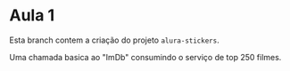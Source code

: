 # Aula 1

Esta branch contem a criação do projeto `alura-stickers`.

Uma chamada basica ao "ImDb" consumindo o serviço de top 250 filmes.
